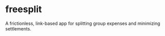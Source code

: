 # freesplit
A frictionless, link-based app for splitting group expenses and minimizing settlements.
